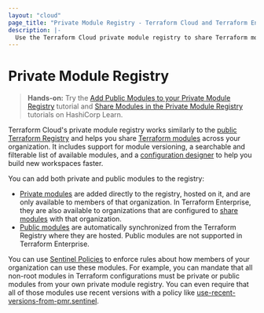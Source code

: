 ```yaml
---
layout: "cloud"
page_title: "Private Module Registry - Terraform Cloud and Terraform Enterprise"
description: |-
  Use the Terraform Cloud private module registry to share Terraform modules across your organization.
---
```


# Private Module Registry

> **Hands-on:** Try the [Add Public Modules to your Private Module Registry](https://learn.hashicorp.com/tutorials/terraform/module-private-registry-add?in=terraform/modules&utm_source=WEBSITE&utm_medium=WEB_IO&utm_offer=ARTICLE_PAGE&utm_content=DOCS) tutorial and [Share Modules in the Private Module Registry](https://learn.hashicorp.com/tutorials/terraform/module-private-registry?in=terraform/modules&utm_source=WEBSITE&utm_medium=WEB_IO&utm_offer=ARTICLE_PAGE&utm_content=DOCS) tutorials on HashiCorp Learn.

Terraform Cloud's private module registry works similarly to the [public Terraform Registry](/docs/registry/index.html) and helps you share [Terraform modules](/docs/language/modules/index.html) across your organization. It includes support for module versioning, a searchable and filterable list of available modules, and a [configuration designer](/docs/cloud/registry/design.html) to help you build new workspaces faster.  

You can add both private and public modules to the registry:

- [Private modules](/docs/cloud/registry/publish.html) are added directly to the registry, hosted on it, and are only available to members of that organization. In Terraform Enterprise, they are also available to organizations that are configured to [share modules](/docs/enterprise/admin/module-sharing.html) with that organization.
- [Public modules](/docs/cloud/registry/add.html) are automatically synchronized from the Terraform Registry where they are hosted. Public modules are not supported in Terraform Enterprise.

You can use [Sentinel Policies](/docs/cloud/sentinel/index.html) to enforce rules about how members of your organization can use these modules. For example, you can mandate that all non-root modules in Terraform configurations must be private or public modules from your own private module registry. You can even require that all of those modules use recent versions with a policy like [use-recent-versions-from-pmr.sentinel](https://github.com/hashicorp/terraform-guides/blob/master/governance/third-generation/cloud-agnostic/http-examples/use-recent-versions-from-pmr.sentinel).
